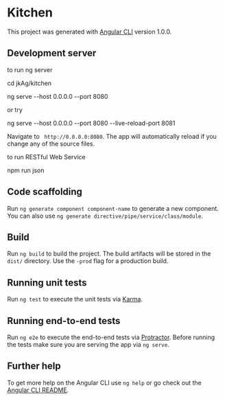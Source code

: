 # Kitchen

This project was generated with [Angular CLI](https://github.com/angular/angular-cli) version 1.0.0.

## Development server

to run ng server

cd jkAg/kitchen

ng serve --host 0.0.0.0 --port 8080

or try

ng serve --host 0.0.0.0 --port 8080 --live-reload-port 8081


Navigate to ` http://0.0.0.0:8080`. The app will automatically reload if you change any of the source files.

to run RESTful Web Service

npm run json


## Code scaffolding

Run `ng generate component component-name` to generate a new component. You can also use `ng generate directive/pipe/service/class/module`.

## Build

Run `ng build` to build the project. The build artifacts will be stored in the `dist/` directory. Use the `-prod` flag for a production build.

## Running unit tests

Run `ng test` to execute the unit tests via [Karma](https://karma-runner.github.io).

## Running end-to-end tests

Run `ng e2e` to execute the end-to-end tests via [Protractor](http://www.protractortest.org/).
Before running the tests make sure you are serving the app via `ng serve`.

## Further help

To get more help on the Angular CLI use `ng help` or go check out the [Angular CLI README](https://github.com/angular/angular-cli/blob/master/README.md).
